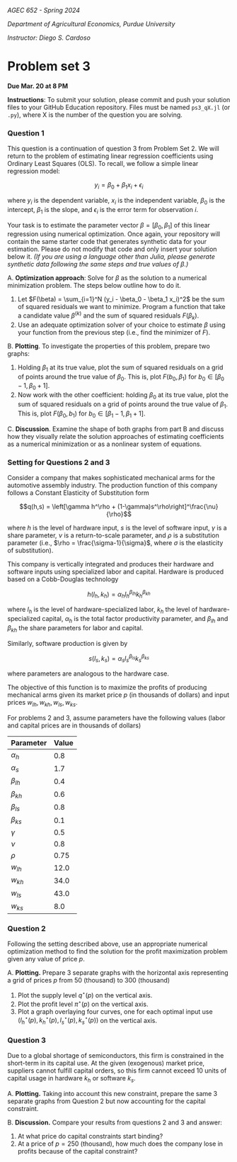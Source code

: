 *AGEC 652 - Spring 2024*

*Department of Agricultural Economics, Purdue University*

*Instructor: Diego S. Cardoso*


# Problem set 3

**Due Mar. 20 at 8 PM**

**Instructions**: To submit your solution, please commit and push your solution files to your GitHub Education repository. Files must be named `ps3_qX.jl` (or `.py`), where X is the number of the question you are solving. 


### Question 1

This question is a continuation of question 3 from Problem Set 2. We will return to the problem of estimating linear regression coefficients using Ordinary Least Squares (OLS). To recall, we follow a simple linear regression model:

$$y_i = \beta_0 + \beta_1 x_i + \epsilon_i$$

where $y_i$ is the dependent variable, $x_i$ is the independent variable, $\beta_0$ is the intercept, $\beta_1$ is the slope, and $\epsilon_i$ is the error term for observation $i$.

Your task is to estimate the parameter vector $\beta = [\beta_0, \beta_1]$ of this linear regression using numerical optimization. Once again, your repository will contain the same starter code that generates synthetic data for your estimation. Please do not modify that code and only insert your solution below it. *(If you are using a language other than Julia, please generate synthetic data following the same steps and true values of $\beta$.)*

A. **Optimization approach**: Solve for $\beta$ as the solution to a numerical minimization problem. The steps below outline how to do it.
   1. Let $F(\beta) = \sum_{i=1}^N (y_i - \beta_0 - \beta_1 x_i)^2$ be the sum of squared residuals we want to minimize. Program a function that take a candidate value $\beta^{(k)}$ and the sum of squared residuals $F(\beta_k)$.
   2. Use an adequate optimization solver of your choice to estimate $\beta$ using your function from the previous step (i.e., find the minimizer of $F$).

B. **Plotting**. To investigate the properties of this problem, prepare two graphs:
   1. Holding $\beta_1$ at its true value, plot the sum of squared residuals on a grid of points around the true value of $\beta_0$. This is, plot $F(b_0, \beta_1)$ for $b_0 \in [\beta_0-1, \beta_0+1]$.
   2. Now work with the other coefficient: holding $\beta_0$ at its true value, plot the sum of squared residuals on a grid of points around the true value of $\beta_1$. This is, plot $F(\beta_0, b_1)$ for $b_0 \in [\beta_1-1, \beta_1+1]$.

C. **Discussion**. Examine the shape of both graphs from part B and discuss how they visually relate the solution approaches of estimating coefficients as a numerical minimization or as a nonlinear system of equations.



### Setting for Questions 2 and 3

Consider a company that makes sophisticated mechanical arms for the automotive assembly industry. The production function of this company follows a Constant Elasticity of Substitution form

$$q(h,s) = \left[\gamma h^\rho + (1-\gamma)s^\rho\right]^\frac{\nu}{\rho}$$

where $h$ is the level of hardware input, $s$ is the level of software input, $\gamma$ is a share parameter, $\nu$ is a return-to-scale parameter, and $\rho$ is a substitution parameter (i.e., $\rho = \frac{\sigma-1}{\sigma}$, where $\sigma$ is the elasticity of substitution).

This company is vertically integrated and produces their hardware and software inputs using specialized labor and capital. Hardware is produced based on a Cobb-Douglas technology

$$h(l_h, k_h) = \alpha_h l_h^{\beta_{lh}}k_h^{\beta_{kh}}$$

where $l_h$ is the level of hardware-specialized labor, $k_h$ the level of hardware-specialized capital, $\alpha_h$ is the total factor productivity parameter, and $\beta_{lh}$ and $\beta_{kh}$ the share parameters for labor and capital.

Similarly, software production is given by

$$s(l_s, k_s) = \alpha_s l_s^{\beta_{ls}}k_s^{\beta_{ks}}$$

where parameters are analogous to the hardware case.

The objective of this function is to maximize the profits of producing mechanical arms given its market price $p$ (in thousands of dollars) and input prices $w_{lh}, w_{kh}, w_{ls}, w_{ks}$.

For problems 2 and 3, assume parameters have the following values (labor and capital prices are in thousands of dollars)

| Parameter | Value |
| --------- | ----- |
| $α_h$     | 0.8   |
| $α_s$     | 1.7   |
| $β_{lh}$  | 0.4   |
| $β_{kh}$  | 0.6   |
| $β_{ls}$  | 0.8   |
| $β_{ks}$  | 0.1   |
| $γ$       | 0.5   |
| $ν$       | 0.8   |
| $ρ$       | 0.75  |
| $w_{lh}$  | 12.0  |
| $w_{kh}$  | 34.0  |
| $w_{ls}$  | 43.0  |
| $w_{ks}$  | 8.0   |


### Question 2

Following the setting described above, use an appropriate numerical optimization method to find the solution for the profit maximization problem given any value of price $p$. 


A. **Plotting.** Prepare 3 separate graphs with the horizontal axis representing a grid of prices $p$ from 50 (thousand) to 300 (thousand)
   1. Plot the supply level $q^\star(p)$ on the vertical axis.
   2. Plot the profit level $\pi^\star(p)$ on the vertical axis.
   3. Plot a graph overlaying four curves, one for each optimal input use $(l_h^\star(p), k_h^\star(p),l_s^\star(p), k_s^\star(p))$ on the vertical axis.


### Question 3

Due to a global shortage of semiconductors, this firm is constrained in the short-term in its capital use. At the given (exogenous) market price, suppliers cannot fulfill capital orders, so this firm cannot exceed 10 units of capital usage in hardware $k_h$ or software $k_s$.

A. **Plotting.** Taking into account this new constraint, prepare the same 3 separate graphs from Question 2 but now accounting for the capital constraint.

B. **Discussion.** Compare your results from questions 2 and 3 and answer:
   1. At what price do capital constraints start binding? 
   2. At a price of $p=250$ (thousand), how much does the company lose in profits because of the capital constraint?




